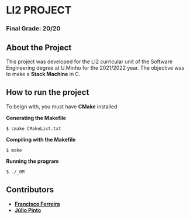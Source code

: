 # LI2 PROJECT

### Final Grade: 20/20

## About the Project

This project was developed for the LI2 curricular unit of the Software Engineering degree at U.Minho for the 2021/2022 year.
The objective was to make a __Stack Machine__ in C.

## How to run the project

To beign with, you must have __CMake__ installed

__Generating the Makefile__
```
$ cmake CMakeList.txt
```
__Compiling with the Makefile__
```
$ make
```
__Running the program__
```
$ ./_0M
```

## Contributors
- [__Francisco Ferreira__](https://github.com/chicoferreira)
- [__Júlio Pinto__](https://github.com/JulioJPinto)
